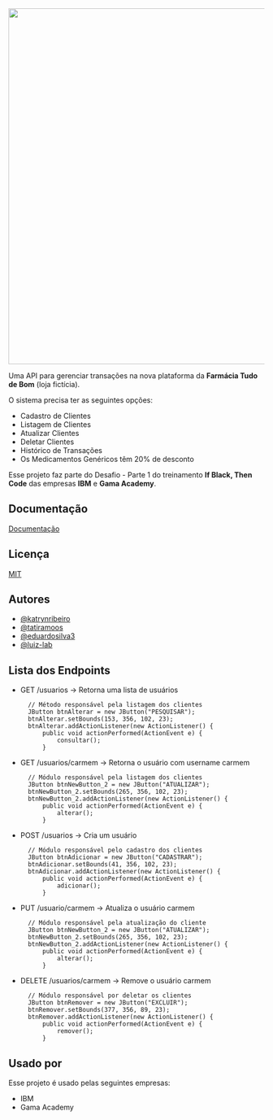 <div align="center">
<img src="https://user-images.githubusercontent.com/106891550/184989414-eb297f24-50da-4584-817c-5bf29741c1ab.png" width="700px"/>
</div>


Uma API para gerenciar transações na nova plataforma da <b>Farmácia Tudo de Bom</b> (loja fictícia).

O sistema  precisa ter as seguintes opções:
- Cadastro de Clientes
- Listagem de Clientes
- Atualizar Clientes
- Deletar Clientes
- Histórico de Transações
- Os Medicamentos Genéricos têm 20% de desconto

Esse projeto faz parte do Desafio - Parte 1 do treinamento <b>If Black, Then Code</b> das empresas <b>IBM</b> e <b>Gama Academy</b>.



## Documentação

[Documentação](https://link-da-documentação)


## Licença

[MIT](https://choosealicense.com/licenses/mit/)


## Autores

- [@katrynribeiro](https://www.github.com/katrynribeiro)
- [@tatiramoos](https://www.github.com/tatiramoos)
- [@eduardosilva3](https://www.github.com/eduardosilva3)
- [@luiz-lab](https://www.github.com/luiz-lab)


## Lista dos Endpoints

- GET  /usuarios -> Retorna uma lista de usuários

		// Método responsável pela listagem dos clientes
		JButton btnAlterar = new JButton("PESQUISAR");
		btnAlterar.setBounds(153, 356, 102, 23);
		btnAlterar.addActionListener(new ActionListener() {
			public void actionPerformed(ActionEvent e) {
				consultar();
			}

- GET  /usuarios/carmem -> Retorna o usuário com username carmem

        // Módulo responsável pela listagem dos clientes
        JButton btnNewButton_2 = new JButton("ATUALIZAR");
		btnNewButton_2.setBounds(265, 356, 102, 23);
		btnNewButton_2.addActionListener(new ActionListener() {
			public void actionPerformed(ActionEvent e) {
				alterar();
			}
- POST  /usuarios -> Cria um usuário

        // Módulo responsável pelo cadastro dos clientes
        JButton btnAdicionar = new JButton("CADASTRAR");
		btnAdicionar.setBounds(41, 356, 102, 23);
		btnAdicionar.addActionListener(new ActionListener() {
			public void actionPerformed(ActionEvent e) {
				adicionar();
			}
- PUT  /usuario/carmem -> Atualiza o usuário carmem

        // Módulo responsável pela atualização do cliente
        JButton btnNewButton_2 = new JButton("ATUALIZAR");
		btnNewButton_2.setBounds(265, 356, 102, 23);
		btnNewButton_2.addActionListener(new ActionListener() {
			public void actionPerformed(ActionEvent e) {
				alterar();
			}
- DELETE  /usuarios/carmem -> Remove o usuário carmem

        // Módulo responsável por deletar os clientes
        JButton btnRemover = new JButton("EXCLUIR");
		btnRemover.setBounds(377, 356, 89, 23);
		btnRemover.addActionListener(new ActionListener() {
			public void actionPerformed(ActionEvent e) {
				remover();
			}


## Usado por

Esse projeto é usado pelas seguintes empresas:

- IBM
- Gama Academy

